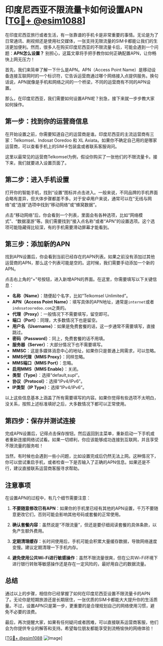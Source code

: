 # 印度尼西亚不限流量卡如何设置APN [[TG💪+ @esim1088](https://t.me/s/esim1088)]

在印度尼西亚旅行或者生活，有一张靠谱的手机卡是非常重要的事情。无论是为了日常通讯、刷视频还是使用社交媒体，一张支持无限流量的SIM卡都能让我们的生活更加便利。然而，很多人在购买印度尼西亚的不限流量卡后，可能会遇到一个问题：**APN怎么设置？** 别担心，这篇文章将手把手教你如何正确配置APN，让你畅快上网无压力！

首先，我们来简单了解一下什么是APN。APN（Access Point Name）是移动设备连接互联网时的一个标识符，它告诉运营商通过哪个网络接入点提供服务。换句话说，APN就像是手机和网络之间的一个桥梁，不同的运营商有不同的APN设置。

那么，在印度尼西亚，我们需要如何设置APN呢？别急，接下来就一步步教大家如何操作。

## 第一步：找到你的运营商信息

在开始设置之前，你需要知道自己的运营商是谁。印度尼西亚的主流运营商有三家：Telkomsel、Indosat Ooredoo 和 XL Axiata。如果你不确定自己用的是哪家运营商，可以查看手机上的SIM卡包装盒或者联系客服询问。

这里以最常见的运营商Telkomsel为例，假设你购买了一张他们的不限流量卡。接下来，我们就要进入设置页面了。

## 第二步：进入手机设置

打开你的智能手机，找到“设置”图标并点击进入。一般来说，不同品牌的手机界面会略有差异，但大体步骤都差不多。对于安卓用户来说，通常可以在“无线与网络”或“连接”选项中找到“移动网络”或“蜂窝数据”。

点击“移动网络”后，你会看到一个列表，里面会有各种选项，比如“网络模式”、“数据漫游”等。我们需要找到“接入点名称”或者“APN”的设置选项。这个选项可能隐藏得比较深，有的手机需要滑动屏幕才能看到。

## 第三步：添加新的APN

找到APN设置后，你会看到当前已经存在的APN列表。如果之前没有添加过其他运营商的APN，那么这个列表可能是空的。这时候，我们需要手动添加一个新的APN。

点击右上角的“+”号按钮，进入新增APN的界面。在这里，你需要填写以下关键信息：

- **名称（Name）**：随便起个名字，比如“Telkomsel Unlimited”。
- **APN（Access Point Name）**：填写具体的APN地址，通常是`internet`或者`indosatooredoo.com`之类的。
- **代理（Proxy）**：一般情况下不需要填写，留空即可。
- **端口（Port）**：同理，大多数情况下也是留空。
- **用户名（Username）**：如果是免费套餐的话，这一步通常不需要填写，直接跳过。
- **密码（Password）**：同上，免费套餐的话不用填。
- **服务器（Server）**：大部分情况下也不需要填写。
- **MMSC**：这是多媒体消息中心的地址，如果你只是普通上网需求，可以忽略。
- **MMS代理（MMS Proxy）**：同样忽略。
- **MMS端口（MMS Port）**：忽略。
- **启用MMS（MMS Enable）**：关闭。
- **类型（Type）**：选择“default,supl”。
- **协议（Protocol）**：选择“IPv4/IPv6”。
- **IP类型（IP Type）**：选择“IPv4/IPv6”。

以上这些信息基本上涵盖了所有需要填写的内容。如果你觉得有些选项不太明白，没关系，按照上述标准填好之后，大多数情况下都可以正常使用。

## 第四步：保存并测试连接

完成APN设置后，记得点击保存按钮。然后返回到主菜单，重新启动一下手机或者重新连接网络试试看。如果一切顺利，你应该能够成功连接到互联网，并且享受不限流量的服务啦！

当然，有时候也会遇到一些小问题，比如设置完成后仍然无法上网。这种情况下，你可以尝试重启手机，或者检查一下是否输入了正确的APN信息。如果还是不行，建议直接联系运营商客服寻求帮助。

## 注意事项

在设置APN的过程中，有几个细节需要注意：

1. **不要随意修改已有APN**：如果你的手机里已经有其他的APN设置，千万不要随意更改它们，否则可能会影响其他号码或套餐的正常使用。
   
2. **确认套餐内容**：虽然说是“不限流量”，但还是要仔细阅读套餐的具体条款，以免产生额外费用。

3. **定期清理缓存**：长时间使用后，手机可能会积累大量缓存数据，导致网络速度变慢。建议定期清理一下手机内存。

4. **避免使用公共Wi-Fi进行敏感操作**：虽然不限流量很爽，但在公共Wi-Fi环境下进行银行转账等敏感操作还是存在一定风险的，最好用自己的数据流量。

## 总结

通过以上的步骤，相信你已经掌握了如何在印度尼西亚设置不限流量卡的APN了。无论你是短期旅游还是长期居住，一张优质的SIM卡都能大大提升你的生活质量。不过，设置APN只是第一步，更重要的是合理规划自己的网络使用习惯，避免不必要的浪费。

最后，再次提醒大家，如果有任何疑问或者困难，可以直接联系运营商客服，他们会为你提供专业的解答和支持。希望每位朋友都能享受到流畅愉快的网络体验！

[[TG💪+ @esim1088](https://t.me/s/esim1088) ![Image](https://i.postimg.cc/4NQfJmqS/Snipaste-2025-05-13-00-14-12.png)]
